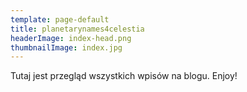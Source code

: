 ```yaml
---
template: page-default
title: planetarynames4celestia
headerImage: index-head.png
thumbnailImage: index.jpg
---
```

Tutaj jest przegląd wszystkich wpisów na blogu. Enjoy!
